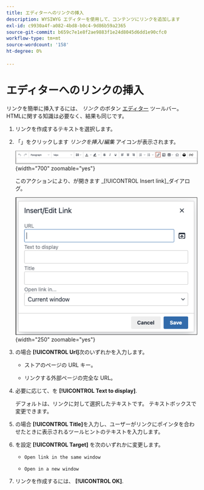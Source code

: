```yaml
---
title: エディターへのリンクの挿入
description: WYSIWYG エディターを使用して、コンテンツにリンクを追加します
exl-id: c9930a4f-a082-4bd8-b0c4-9d86b59a2365
source-git-commit: b659c7e1e8f2ae9883f1e24d8045d6dd1e90cfc0
workflow-type: tm+mt
source-wordcount: '158'
ht-degree: 0%

---
```


# エディターへのリンクの挿入

リンクを簡単に挿入するには、 _リンク_ のボタン [エディター](editor.md) ツールバー。 HTMLに関する知識は必要なく、結果も同じです。

1. リンクを作成するテキストを選択します。

1. 「」をクリックします _リンクを挿入/編集_ アイコンが表示されます。

   ![エディターツールバー – リンクを挿入](./assets/editor-toolbar-link-button.png){width="700" zoomable="yes"}

   このアクションにより、が開きます _[!UICONTROL Insert link]_ダイアログ。

   ![エディター – リンクを挿入ダイアログ](./assets/editor-dialog-insert-link.png){width="250" zoomable="yes"}

1. の場合 **[!UICONTROL Url]**&#x200B;次のいずれかを入力します。

   - ストアのページの URL キー。

   - リンクする外部ページの完全な URL。

1. 必要に応じて、を **[!UICONTROL Text to display]**.

   デフォルトは、リンクに対して選択したテキストです。 テキストボックスで変更できます。

1. の場合 **[!UICONTROL Title]**&#x200B;を入力し、ユーザーがリンクにポインタを合わせたときに表示されるツールヒントのテキストを入力します。

1. を設定 **[!UICONTROL Target]** を次のいずれかに変更します。

   - `Open link in the same window`

   - `Open in a new window`

1. リンクを作成するには、 **[!UICONTROL OK]**.
